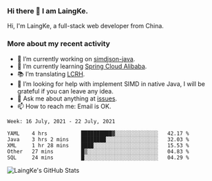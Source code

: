 ### Hi there 👋 I am LaingKe.

Hi, I'm LaingKe, a full-stack web developer from China.

### More about my recent activity

- 🔭 I’m currently working on [simdjson-java](https://github.com/laingke/simdjson-java).
- 🌱 I’m currently learning [Spring Cloud Alibaba](https://github.com/alibaba/spring-cloud-alibaba).
- :books: I’m translating [LCRH](https://github.com/LCTT/LCRH).
- 🤔 I’m looking for help with implement SIMD in native Java, I will be grateful if you can leave any idea.
- 💬 Ask me about anything at [issues](https://github.com/laingke/laingke/issues).
- 📫 How to reach me: Email is OK.

<!--START_SECTION:waka-->
```text
Week: 16 July, 2021 - 22 July, 2021

YAML    4 hrs           ██████████▓░░░░░░░░░░░░░░   42.17 % 
Java    3 hrs 2 mins    ████████░░░░░░░░░░░░░░░░░   32.03 % 
XML     1 hr 28 mins    ████░░░░░░░░░░░░░░░░░░░░░   15.53 % 
Other   27 mins         █▒░░░░░░░░░░░░░░░░░░░░░░░   04.83 % 
SQL     24 mins         █░░░░░░░░░░░░░░░░░░░░░░░░   04.29 % 
```
<!--END_SECTION:waka-->

![LaingKe's GitHub Stats](https://github-readme-stats.vercel.app/api?username=laingke&show_icons=true&theme=nightowl&count_private=true)
